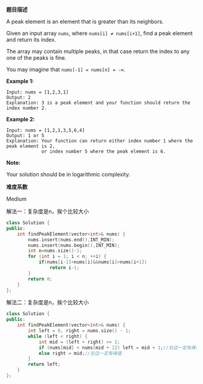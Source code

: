 **题目描述**   

A peak element is an element that is greater than its neighbors.

Given an input array `nums`, where `nums[i] ≠ nums[i+1]`, find a peak element and return its index.

The array may contain multiple peaks, in that case return the index to any one of the peaks is fine.

You may imagine that `nums[-1] = nums[n] = -∞`.

**Example 1:**

```
Input: nums = [1,2,3,1]
Output: 2
Explanation: 3 is a peak element and your function should return the index number 2.
```

**Example 2:**

```
Input: nums = [1,2,1,3,5,6,4]
Output: 1 or 5 
Explanation: Your function can return either index number 1 where the peak element is 2, 
             or index number 5 where the peak element is 6.
```

**Note:**

Your solution should be in logarithmic complexity.

**难度系数**    

Medium

解法一：复杂度是n，挨个比较大小

```c++
class Solution {
public:
    int findPeakElement(vector<int>& nums) {
        nums.insert(nums.end(),INT_MIN);
        nums.insert(nums.begin(),INT_MIN);
        int n=nums.size()-1;
        for (int i = 1; i < n; ++i) {
            if(nums[i-1]<nums[i]&&nums[i]>nums[i+1])
                return i-1;
        }
        return 0;
    }
};
```

解法二：复杂度是n，挨个比较大小

```c++
class Solution {
public:
    int findPeakElement(vector<int>& nums) {
        int left = 0, right = nums.size() - 1;
        while (left < right) {
            int mid = (left + right) >> 1;
            if (nums[mid] < nums[mid + 1]) left = mid + 1;//右边一定有峰值
            else right = mid;//左边一定有峰值
        }
        return left;
    }
};
```

